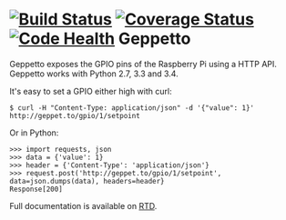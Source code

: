 [![Build Status](https://travis-ci.org/OrangeTux/Geppetto.svg?branch=develop)](https://travis-ci.org/OrangeTux/Geppetto)
[![Coverage Status](https://img.shields.io/coveralls/OrangeTux/Geppetto.svg)](https://coveralls.io/r/OrangeTux/Geppetto)
[![Code Health](https://landscape.io/github/OrangeTux/Geppetto/master/landscape.png)](https://landscape.io/github/OrangeTux/Geppetto/master)
Geppetto
=======
Geppetto exposes the GPIO pins of the Raspberry Pi using a HTTP API. Geppetto
works with Python 2.7, 3.3 and 3.4.

It's easy to set a GPIO either high with curl:

    $ curl -H "Content-Type: application/json" -d '{"value": 1}' http://geppet.to/gpio/1/setpoint
    
Or in Python:

    >>> import requests, json
    >>> data = {'value': 1}
    >>> header = {'Content-Type': 'application/json'}
    >>> request.post('http://geppet.to/gpio/1/setpoint', data=json.dumps(data), headers=header}
    Response[200]

Full documentation is available on [RTD][1].

[1]:http://geppetto-server.readthedocs.org/en/develop/
